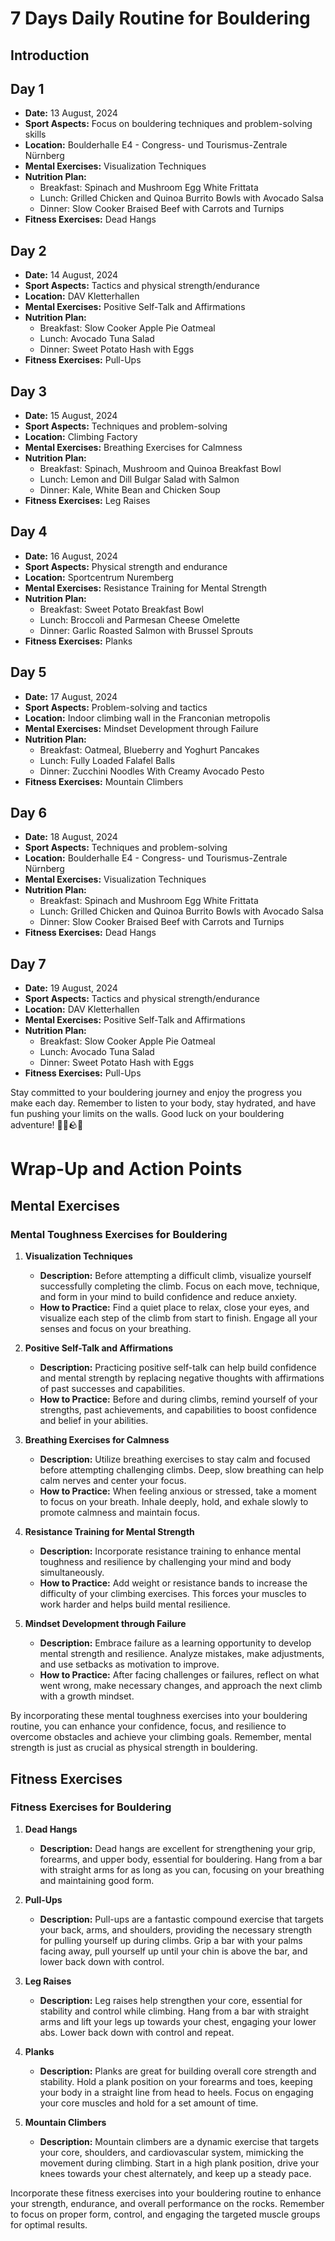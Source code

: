 # 7 Days Daily Routine for Bouldering

## Introduction

## Day 1
- **Date:** 13 August, 2024
- **Sport Aspects:** Focus on bouldering techniques and problem-solving skills
- **Location:** Boulderhalle E4 - Congress- und Tourismus-Zentrale Nürnberg
- **Mental Exercises:** Visualization Techniques
- **Nutrition Plan:**
  - Breakfast: Spinach and Mushroom Egg White Frittata
  - Lunch: Grilled Chicken and Quinoa Burrito Bowls with Avocado Salsa
  - Dinner: Slow Cooker Braised Beef with Carrots and Turnips
- **Fitness Exercises:** Dead Hangs

## Day 2
- **Date:** 14 August, 2024
- **Sport Aspects:** Tactics and physical strength/endurance
- **Location:** DAV Kletterhallen
- **Mental Exercises:** Positive Self-Talk and Affirmations
- **Nutrition Plan:**
  - Breakfast: Slow Cooker Apple Pie Oatmeal
  - Lunch: Avocado Tuna Salad
  - Dinner: Sweet Potato Hash with Eggs
- **Fitness Exercises:** Pull-Ups

## Day 3
- **Date:** 15 August, 2024
- **Sport Aspects:** Techniques and problem-solving
- **Location:** Climbing Factory
- **Mental Exercises:** Breathing Exercises for Calmness
- **Nutrition Plan:**
  - Breakfast: Spinach, Mushroom and Quinoa Breakfast Bowl
  - Lunch: Lemon and Dill Bulgar Salad with Salmon
  - Dinner: Kale, White Bean and Chicken Soup
- **Fitness Exercises:** Leg Raises

## Day 4
- **Date:** 16 August, 2024
- **Sport Aspects:** Physical strength and endurance
- **Location:** Sportcentrum Nuremberg
- **Mental Exercises:** Resistance Training for Mental Strength
- **Nutrition Plan:**
  - Breakfast: Sweet Potato Breakfast Bowl
  - Lunch: Broccoli and Parmesan Cheese Omelette
  - Dinner: Garlic Roasted Salmon with Brussel Sprouts
- **Fitness Exercises:** Planks

## Day 5
- **Date:** 17 August, 2024
- **Sport Aspects:** Problem-solving and tactics
- **Location:** Indoor climbing wall in the Franconian metropolis
- **Mental Exercises:** Mindset Development through Failure
- **Nutrition Plan:**
  - Breakfast: Oatmeal, Blueberry and Yoghurt Pancakes
  - Lunch: Fully Loaded Falafel Balls
  - Dinner: Zucchini Noodles With Creamy Avocado Pesto
- **Fitness Exercises:** Mountain Climbers

## Day 6
- **Date:** 18 August, 2024
- **Sport Aspects:** Techniques and problem-solving
- **Location:** Boulderhalle E4 - Congress- und Tourismus-Zentrale Nürnberg
- **Mental Exercises:** Visualization Techniques
- **Nutrition Plan:**
  - Breakfast: Spinach and Mushroom Egg White Frittata
  - Lunch: Grilled Chicken and Quinoa Burrito Bowls with Avocado Salsa
  - Dinner: Slow Cooker Braised Beef with Carrots and Turnips
- **Fitness Exercises:** Dead Hangs

## Day 7
- **Date:** 19 August, 2024
- **Sport Aspects:** Tactics and physical strength/endurance
- **Location:** DAV Kletterhallen
- **Mental Exercises:** Positive Self-Talk and Affirmations
- **Nutrition Plan:**
  - Breakfast: Slow Cooker Apple Pie Oatmeal
  - Lunch: Avocado Tuna Salad
  - Dinner: Sweet Potato Hash with Eggs
- **Fitness Exercises:** Pull-Ups

Stay committed to your bouldering journey and enjoy the progress you make each day. Remember to listen to your body, stay hydrated, and have fun pushing your limits on the walls. Good luck on your bouldering adventure! 🧗‍♂️🪨🔥

# Wrap-Up and Action Points
## Mental Exercises
### Mental Toughness Exercises for Bouldering

1. **Visualization Techniques**
   - **Description:** Before attempting a difficult climb, visualize yourself successfully completing the climb. Focus on each move, technique, and form in your mind to build confidence and reduce anxiety.
   - **How to Practice:** Find a quiet place to relax, close your eyes, and visualize each step of the climb from start to finish. Engage all your senses and focus on your breathing.

2. **Positive Self-Talk and Affirmations**
   - **Description:** Practicing positive self-talk can help build confidence and mental strength by replacing negative thoughts with affirmations of past successes and capabilities.
   - **How to Practice:** Before and during climbs, remind yourself of your strengths, past achievements, and capabilities to boost confidence and belief in your abilities.

3. **Breathing Exercises for Calmness**
   - **Description:** Utilize breathing exercises to stay calm and focused before attempting challenging climbs. Deep, slow breathing can help calm nerves and center your focus.
   - **How to Practice:** When feeling anxious or stressed, take a moment to focus on your breath. Inhale deeply, hold, and exhale slowly to promote calmness and maintain focus.

4. **Resistance Training for Mental Strength**
   - **Description:** Incorporate resistance training to enhance mental toughness and resilience by challenging your mind and body simultaneously.
   - **How to Practice:** Add weight or resistance bands to increase the difficulty of your climbing exercises. This forces your muscles to work harder and helps build mental resilience.

5. **Mindset Development through Failure**
   - **Description:** Embrace failure as a learning opportunity to develop mental strength and resilience. Analyze mistakes, make adjustments, and use setbacks as motivation to improve.
   - **How to Practice:** After facing challenges or failures, reflect on what went wrong, make necessary changes, and approach the next climb with a growth mindset.

By incorporating these mental toughness exercises into your bouldering routine, you can enhance your confidence, focus, and resilience to overcome obstacles and achieve your climbing goals. Remember, mental strength is just as crucial as physical strength in bouldering.
## Fitness Exercises
### Fitness Exercises for Bouldering

1. **Dead Hangs**
   - **Description:** Dead hangs are excellent for strengthening your grip, forearms, and upper body, essential for bouldering. Hang from a bar with straight arms for as long as you can, focusing on your breathing and maintaining good form.
   
2. **Pull-Ups**
   - **Description:** Pull-ups are a fantastic compound exercise that targets your back, arms, and shoulders, providing the necessary strength for pulling yourself up during climbs. Grip a bar with your palms facing away, pull yourself up until your chin is above the bar, and lower back down with control.
   
3. **Leg Raises**
   - **Description:** Leg raises help strengthen your core, essential for stability and control while climbing. Hang from a bar with straight arms and lift your legs up towards your chest, engaging your lower abs. Lower back down with control and repeat.
   
4. **Planks**
   - **Description:** Planks are great for building overall core strength and stability. Hold a plank position on your forearms and toes, keeping your body in a straight line from head to heels. Focus on engaging your core muscles and hold for a set amount of time.
   
5. **Mountain Climbers**
   - **Description:** Mountain climbers are a dynamic exercise that targets your core, shoulders, and cardiovascular system, mimicking the movement during climbing. Start in a high plank position, drive your knees towards your chest alternately, and keep up a steady pace.

Incorporate these fitness exercises into your bouldering routine to enhance your strength, endurance, and overall performance on the rocks. Remember to focus on proper form, control, and engaging the targeted muscle groups for optimal results.